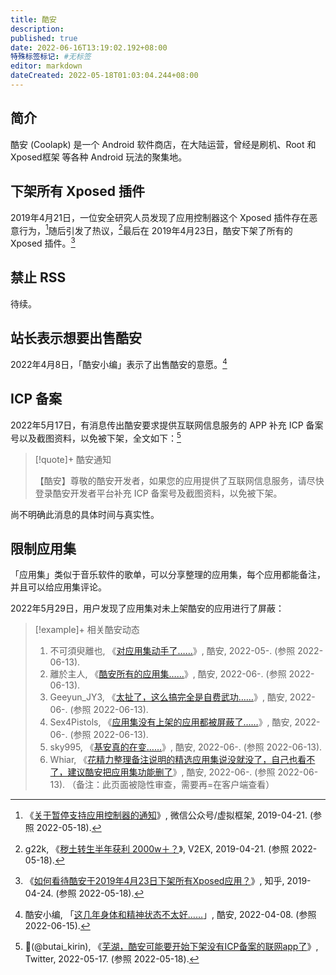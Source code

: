 ```yaml
---
title: 酷安
description:
published: true
date: 2022-06-16T13:19:02.192+08:00
特殊标签标记: #无标签
editor: markdown
dateCreated: 2022-05-18T01:03:04.244+08:00
---
```


## 简介

酷安 (Coolapk) 是一个 Android 软件商店，在大陆运营，曾经是刷机、Root 和 Xposed框架 等各种 Android 玩法的聚集地。

## 下架所有 Xposed 插件

2019年4月21日，一位安全研究人员发现了应用控制器这个 Xposed 插件存在恶意行为，[^VLtf0]随后引发了热议，[^557351]最后在 2019年4月23日，酷安下架了所有的 Xposed 插件。[^14427]

[^VLtf0]: 《[关于暂停支持应用控制器的通知](http://archiveiya74codqgiixo33q62qlrqtkgmcitqx5u2oeqnmn5bpcbiyd.onion/dN6TJ "https://mp.weixin.qq.com/s/RHNXuu60b4mb_tVLtf0GXQ")》, 微信公众号/虚拟框架, 2019-04-21. (参照 2022-05-18).

[^557351]: g22k, 《[秽土转生半年获利 2000w＋？](https://web.archive.org/web/20220517173145/https://www.v2ex.com/t/557351)》, V2EX, 2019-04-21. (参照 2022-05-18).

[^14427]: 《[如何看待酷安于2019年4月23日下架所有Xposed应用？](https://web.archive.org/web/20220517173321/https://www.zhihu.com/question/321442749)》, 知乎, 2019-04-24. (参照 2022-05-18).

## 禁止 RSS

待续。

## 站长表示想要出售酷安

2022年4月8日，「酷安小编」表示了出售酷安的意愿。[^34919831]

[^34919831]: 酷安小编, 「[这几年身体和精神状态不太好……](https://archive.ph/Ymh6s "https://www.coolapk1s.com/feed/34919831")」, 酷安, 2022-04-08. (参照 2022-06-15).

## ICP 备案

2022年5月17日，有消息传出酷安要求提供互联网信息服务的 APP 补充 ICP 备案号以及截图资料，以免被下架，全文如下：[^51719]

[^51719]: 🦒(@butai_kirin), 《[芜湖，酷安可能要开始下架没有ICP备案的联网app了](https://web.archive.org/web/20220517165143/https://twitter.com/butai_kirin/status/1526491408517197826)》, Twitter, 2022-05-17. (参照 2022-05-18).

> [!quote]+ 酷安通知
>
> 【酷安】尊敬的酷安开发者，如果您的应用提供了互联网信息服务，请尽快登录酷安开发者平台补充 ICP 备案号及截图资料，以免被下架。

尚不明确此消息的具体时间与真实性。

## 限制应用集

「应用集」类似于音乐软件的歌单，可以分享整理的应用集，每个应用都能备注，并且可以给应用集评论。

2022年5月29日，用户发现了应用集对未上架酷安的应用进行了屏蔽：

> [!example]+ 相关酷安动态
>
> 1.  不可須臾離也, 《[对应用集动手了……](https://archive.ph/Gltra "https://www.coolapk1s.com/feed/36264490")》, 酷安, 2022-05-. (参照 2022-06-13).
> 2.  離於主人, 《[酷安所有的应用集……](https://archive.ph/737RU "https://www.coolapk1s.com/feed/36359626")》, 酷安, 2022-06-. (参照 2022-06-13).
> 3.  Geeyun_JY3, 《[太扯了，这么搞完全是自费武功……](https://archive.ph/61sRd "https://www.coolapk1s.com/feed/36338999")》, 酷安, 2022-06-. (参照 2022-06-13).
> 4.  Sex4Pistols, 《[应用集没有上架的应用都被屏蔽了……](https://archive.ph/86MSB "https://www.coolapk1s.com/feed/36348746")》, 酷安, 2022-06-. (参照 2022-06-13).
> 5.  sky995, 《[基安真的在变……](https://archive.ph/LyMuD "https://www.coolapk1s.com/feed/36654574")》, 酷安, 2022-06-. (参照 2022-06-13).
> 6.  Whiar, 《[花精力整理备注说明的精选应用集说没就没了，自己也看不了，建议酷安把应用集功能删了](https://www.coolapk.com/feed/36285885)》, 酷安, 2022-06-. (参照 2022-06-13). （备注：此页面被隐性审查，需要再=在客户端查看）
